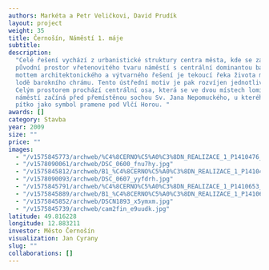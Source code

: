 ```yaml
---
authors: Markéta a Petr Veličkovi, David Prudík
layout: project
weight: 35
title: Černošín, Náměstí 1. máje
subtitle:
description:
  "Celé řešení vychází z urbanistické struktury centra města, kde se zachoval
  původní prostor vřetenovitého tvaru náměstí s centrální dominantou barokního kostela.\nÚstředním
  mottem architektonického a výtvarného řešení je tekoucí řeka života města s ostrovem
  lodě barokního chrámu. Tento ústřední motiv je pak rozvíjen jednotlivými prvky.
  Celým prostorem prochází centrální osa, která se ve dvou místech lomí. V horní straně
  náměstí začíná před přemístěnou sochou Sv. Jana Nepomuckého, u kterého bude instalováno
  pítko jako symbol pramene pod Vlčí Horou. "
awards: []
category: Stavba
year: 2009
size: ""
price: ""
images:
  - "/v1575845773/archweb/%C4%8CERNO%C5%A0%C3%8DN_REALIZACE_1_P1410476_uqo4tg.jpg"
  - "/v1578090061/archweb/DSC_0600_fnu7hy.jpg"
  - "/v1575845812/archweb/B1_%C4%8CERNO%C5%A0%C3%8DN_REALIZACE_1_P1410474_klfwle.jpg"
  - "/v1578090093/archweb/DSC_0607_yyfdrh.jpg"
  - "/v1575845791/archweb/%C4%8CERNO%C5%A0%C3%8DN_REALIZACE_1_P1410653_x3sldg.jpg"
  - "/v1575845889/archweb/B1_%C4%8CERNO%C5%A0%C3%8DN_REALIZACE_1_P1410679_hwjqdm.jpg"
  - "/v1575845852/archweb/DSCN1893_x5ymxm.jpg"
  - "/v1575845739/archweb/cam2fin_e9uudk.jpg"
latitude: 49.816228
longitude: 12.883211
investor: Město Černošín
visualization: Jan Cyrany
slug: ""
collaborations: []
---
```

